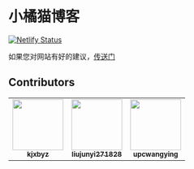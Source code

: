 # 小橘猫博客

[![Netlify Status](https://api.netlify.com/api/v1/badges/093e9a03-9b2e-4686-aead-4c54ac83a208/deploy-status)](https://app.netlify.com/sites/thebs/deploys)

如果您对网站有好的建议，[传送门](https://github.com/chenyifaerfans/fafaer-blog/issues/35)

## Contributors

<!-- ALL-CONTRIBUTORS-LIST:START - Do not remove or modify this section -->
<!-- prettier-ignore-start -->
<!-- markdownlint-disable -->
<table>
  <tr>
    <td align="center"><a href="https://kjxbyz.com"><img src="https://avatars2.githubusercontent.com/u/47768002?v=4" width="100px;" alt=""/><br /><sub><b>kjxbyz</b></sub></a></td>
    <td align="center"><a href="https://github.com/liujunyi271828"><img src="https://avatars0.githubusercontent.com/u/16301295?v=4" width="100px;" alt=""/><br /><sub><b>liujunyi271828</b></sub></a></td>
    <td align="center"><a href="https://upcwangying.com"><img src="https://avatars1.githubusercontent.com/u/19725091?v=4" width="100px;" alt=""/><br /><sub><b>upcwangying</b></sub></a></td>
  </tr>
</table>

<!-- markdownlint-enable -->
<!-- prettier-ignore-end -->
<!-- ALL-CONTRIBUTORS-LIST:END -->

